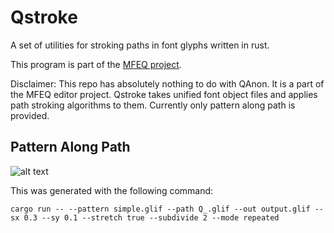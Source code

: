 # Qstroke
A set of utilities for stroking paths in font glyphs written in rust.

This program is part of the [MFEQ project](https://github.com/mfeq/mfeq/).

Disclaimer: This repo has absolutely nothing to do with QAnon. It is a part of the MFEQ editor project.
Qstroke takes unified font object files and applies path stroking algorithms to them. Currently only pattern along path is provided.

## Pattern Along Path

![alt text](https://user-images.githubusercontent.com/310356/104104000-4955ab80-5273-11eb-9d16-4b8052a05df7.PNG)

This was generated with the following command:

```
cargo run -- --pattern simple.glif --path Q_.glif --out output.glif --sx 0.3 --sy 0.1 --stretch true --subdivide 2 --mode repeated
```

